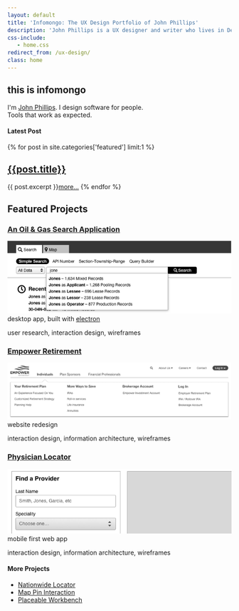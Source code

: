 ```yaml
---
layout: default
title: 'Infomongo: The UX Design Portfolio of John Phillips'
description: 'John Phillips is a UX designer and writer who lives in Denver, CO.'
css-include: 
   - home.css
redirect_from: /ux-design/
class: home
---
```



<section class="dark wrap" markdown="1">
<div class="intro" markdown="1">

# this is infomongo

I'm [John Phillips](/about/). I design software for people.  
Tools that work as expected.  

</div> 
</section>

<section class="white">
<div class="recent">
<h4 class="lite">Latest Post</h4>
{% for post in site.categories['featured'] limit:1 %}
<h2><a href="{{ post.url}}">{{post.title}}</a></h2>
{{ post.excerpt }}<a href="{{ post.url}}">more…</a>
{% endfor %}
</div>
</section> 


<section class="white" markdown="1">
<div class="portfolio" markdown="1">
   
## Featured Projects

### [An Oil &amp; Gas Search Application][1]
[![Alt text](/img/portfolio/cover-new-oil-gas.png)][1]
desktop app, built with [electron](https://www.electronjs.org)
<div class="meta">
user research, interaction design, wireframes
</div>

### [Empower Retirement][2]
[![Alt text](/img/portfolio/cover-new-empower.png)][2]
website redesign
<div class="meta">
interaction design, information architecture, wireframes
</div>

### [Physician Locator][3]
[![Alt text](/img/portfolio/cover-new-physician-locator.png)][3]
mobile first web app
<div class="meta">
interaction design, information architecture, wireframes
</div>

[1]: /ux-design/oil-and-gas-search/
[2]: /ux-design/empower-retirement/
[3]: /ux-design/physician-locator/

<h4 class="lite">More Projects</h4>

- [Nationwide Locator](/ux-design/nationwide-locator/)
- [Map Pin Interaction](/ux-design/map-pins/)
- [Placeable Workbench](/ux-design/workbench/)

</div>
</section>

